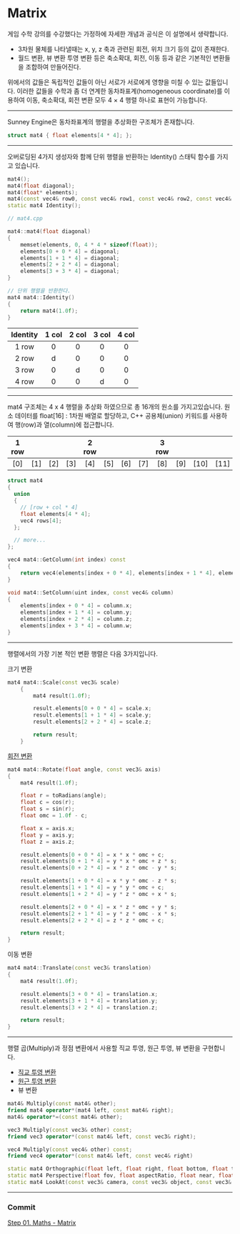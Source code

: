 # Matrix

게임 수학 강의를 수강했다는 가정하에 자세한 개념과 공식은 이 설명에서 생략합니다.

- 3차원 물체를 나타낼때는 x, y, z 축과 관련된 회전, 위치 크기 등의 값이 존재한다.
- 월드 변환, 뷰 변환 투영 변환 등은 축소확대, 회전, 이동 등과 같은 기본적인 변환들을 조합하여 만들어진다.

위에서의 값들은 독립적인 값들이 아닌 서로가 서로에게 영향을 미칠 수 있는 값들입니다. 이러한 값들을 수학과 좀 더 연계한 동차좌표계(homogeneous coordinate)를 이용하여 이동, 축소확대, 회전 변환 모두 4 × 4 행렬 하나로 표현이 가능합니다.

---

Sunney Engine은 동차좌표계의 행렬을 추상화한 구조체가 존재합니다.

```cpp
struct mat4 { float elements[4 * 4]; };
```

---

오버로딩된 4가지 생성자와 함께 단위 행렬을 반환하는 Identity() 스태틱 함수를 가지고 있습니다.

```cpp
mat4();
mat4(float diagonal);
mat4(float* elements);
mat4(const vec4& row0, const vec4& row1, const vec4& row2, const vec4& row3)
static mat4 Identity();

// mat4.cpp

mat4::mat4(float diagonal)
{
    memset(elements, 0, 4 * 4 * sizeof(float));
    elements[0 + 0 * 4] = diagonal;
    elements[1 + 1 * 4] = diagonal;
    elements[2 + 2 * 4] = diagonal;
    elements[3 + 3 * 4] = diagonal;
}

// 단위 행렬을 반환한다.
mat4 mat4::Identity()
{
    return mat4(1.0f);
}

```
|Identity|1 col|2 col|3 col|4 col|
|:---:|:---:|:---:|:---:|:---:|
| 1 row | 0 | 0 | 0 | 0 |
| 2 row | d | 0 | 0 | 0 |
| 3 row | 0 | d | 0 | 0 |
| 4 row | 0 | 0 | d | 0 |


---

mat4 구조체는 4 x 4 행렬을 추상화 하였으므로 총 16개의 원소를 가지고있습니다. 원소 데이터를 float[16] : 1차원 배열로 할당하고, C++ 공용체(union) 키워드를 사용하여 행(row)과 열(column)에 접근합니다.

| 1 row |     |     |     | 2 row |     |     |     | 3 row |     |      |      | 4row |     |      |      |
|:-----:|:---:|:---:|:---:|:-----:|:---:|:---:|:---:|:-----:|:---:|:----:|:----:|:----:|:---:|:----:|:----:|
|  [0]  | [1] | [2] | [3] |  [4]  | [5] | [6] | [7] |  [8]  | [9] | [10] | [11] | [12] | [13 | [14] | [15] |


```cpp
struct mat4
{
  union
  {
    // [row + col * 4]
    float elements[4 * 4];
    vec4 rows[4];
  };

  // more...
};
```



```cpp
vec4 mat4::GetColumn(int index) const
{
    return vec4(elements[index + 0 * 4], elements[index + 1 * 4], elements[index + 2 * 4], elements[index + 3 * 4]);
}

void mat4::SetColumn(uint index, const vec4& column)
{
    elements[index + 0 * 4] = column.x;
    elements[index + 1 * 4] = column.y;
    elements[index + 2 * 4] = column.z;
    elements[index + 3 * 4] = column.w;
}
```

---

행렬에서의 가장 기본 적인 변환 행렬은 다음 3가지입니다.

크기 변환
```cpp
mat4 mat4::Scale(const vec3& scale)
	{
		mat4 result(1.0f);

		result.elements[0 + 0 * 4] = scale.x;
		result.elements[1 + 1 * 4] = scale.y;
		result.elements[2 + 2 * 4] = scale.z;

		return result;
	}
```

[회전 변환](http://www.songho.ca/opengl/gl_anglestoaxes.html)

```cpp
mat4 mat4::Rotate(float angle, const vec3& axis)
{
    mat4 result(1.0f);

    float r = toRadians(angle);
    float c = cos(r);
    float s = sin(r);
    float omc = 1.0f - c;

    float x = axis.x;
    float y = axis.y;
    float z = axis.z;

    result.elements[0 + 0 * 4] = x * x * omc + c;
    result.elements[0 + 1 * 4] = y * x * omc + z * s;
    result.elements[0 + 2 * 4] = x * z * omc - y * s;

    result.elements[1 + 0 * 4] = x * y * omc - z * s;
    result.elements[1 + 1 * 4] = y * y * omc + c;
    result.elements[1 + 2 * 4] = y * z * omc + x * s;

    result.elements[2 + 0 * 4] = x * z * omc + y * s;
    result.elements[2 + 1 * 4] = y * z * omc - x * s;
    result.elements[2 + 2 * 4] = z * z * omc + c;

    return result;
}
```

이동 변환

```cpp
mat4 mat4::Translate(const vec3& translation)
{
    mat4 result(1.0f);

    result.elements[3 + 0 * 4] = translation.x;
    result.elements[3 + 1 * 4] = translation.y;
    result.elements[3 + 2 * 4] = translation.z;

    return result;
}
```

---

행렬 곱(Multiply)과 정점 변환에서 사용할 직교 투영, 원근 투영, 뷰 변환을 구현합니다.

- [직교 투영 변환](https://www.safaribooksonline.com/library/view/opengl-es-2/9781941222560/f_0137.html)
- [원근 투영 변환](http://ogldev.atspace.org/www/tutorial12/tutorial12.html)
- 뷰 변환

```cpp
mat4& Multiply(const mat4& other);
friend mat4 operator*(mat4 left, const mat4& right);
mat4& operator*=(const mat4& other);

vec3 Multiply(const vec3& other) const;
friend vec3 operator*(const mat4& left, const vec3& right);

vec4 Multiply(const vec4& other) const;
friend vec4 operator*(const mat4& left, const vec4& right)

static mat4 Orthographic(float left, float right, float bottom, float top, float near, float far);
static mat4 Perspective(float fov, float aspectRatio, float near, float far);
static mat4 LookAt(const vec3& camera, const vec3& object, const vec3& up);
```
---

### Commit
[Step 01. Maths - Matrix](https://github.com/adunStudio/Sunny/commit/f4121d4d3aa38f3c93638d5a0a5189e27c132273)
